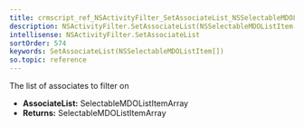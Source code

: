```yaml
---
title: crmscript_ref_NSActivityFilter_SetAssociateList_NSSelectableMDOListItem__p_0
description: NSActivityFilter.SetAssociateList(NSSelectableMDOListItem[] p_0)
intellisense: NSActivityFilter.SetAssociateList
sortOrder: 574
keywords: SetAssociateList(NSSelectableMDOListItem[])
so.topic: reference
---
```



The list of associates to filter on



* **AssociateList:** SelectableMDOListItemArray
* **Returns:** SelectableMDOListItemArray


